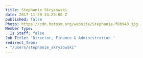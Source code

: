 ```yaml
---
title: Stephanie Skryzowski
date: 2017-11-20 14:29:00 Z
published: false
Photo: https://cdn.hotosm.org/website/Stephanie-f8b940.jpg
Member Type:
  Is Staff: false
Job Title: 'Director, Finance & Administration '
redirect_from:
- "/users/stephanie_skryzowski"
---
```


